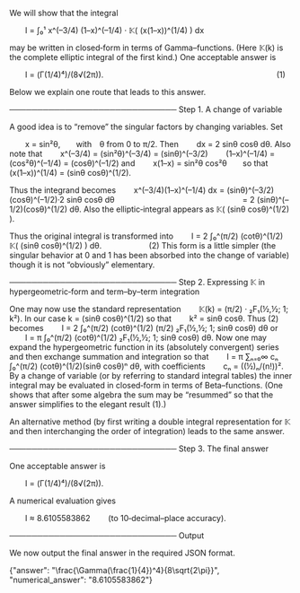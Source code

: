 We will show that the integral

  I = ∫₀¹ x^(–3/4) (1–x)^(–1/4) · 𝕂( (x(1–x))^(1/4) ) dx

may be written in closed‐form in terms of Gamma–functions. (Here 𝕂(k) is the complete elliptic integral of the first kind.) One acceptable answer is

  I = (Γ(1/4)⁴)/(8√(2π)).                      (1)

Below we explain one route that leads to this answer.

──────────────────────────────
Step 1. A change of variable

A good idea is to “remove” the singular factors by changing variables. Set

  x = sin²θ,  with θ from 0 to π/2.
Then
  dx = 2 sinθ cosθ dθ.
Also note that
  x^(–3/4) = (sin²θ)^(–3/4) = (sinθ)^(–3/2)
  (1–x)^(–1/4) = (cos²θ)^(–1/4) = (cosθ)^(–1/2)
and
  x(1–x) = sin²θ cos²θ  so that  (x(1–x))^(1/4) = (sinθ cosθ)^(1/2).

Thus the integrand becomes
  x^(–3/4)(1–x)^(–1/4) dx = (sinθ)^(–3/2)(cosθ)^(–1/2)·2 sinθ cosθ dθ
                 = 2 (sinθ)^(–1/2)(cosθ)^(1/2) dθ.
Also the elliptic‐integral appears as 𝕂( (sinθ cosθ)^(1/2) ).

Thus the original integral is transformed into
  I = 2 ∫₀^(π/2) (cotθ)^(1/2) 𝕂( (sinθ cosθ)^(1/2) ) dθ.      (2)
This form is a little simpler (the singular behavior at 0 and 1 has been absorbed into the change of variable) though it is not “obviously” elementary.

──────────────────────────────
Step 2. Expressing 𝕂 in hypergeometric‐form and term–by–term integration

One may now use the standard representation
  𝕂(k) = (π/2) · ₂F₁(½,½; 1; k²).
In our case k = (sinθ cosθ)^(1/2) so that
  k² = sinθ cosθ.
Thus (2) becomes
  I = 2 ∫₀^(π/2) (cotθ)^(1/2) (π/2) ₂F₁(½,½; 1; sinθ cosθ) dθ
or
  I = π ∫₀^(π/2) (cotθ)^(1/2) ₂F₁(½,½; 1; sinθ cosθ) dθ.
Now one may expand the hypergeometric function in its (absolutely convergent) series and then exchange summation and integration so that
  I = π ∑ₙ₌₀∞ cₙ ∫₀^(π/2) (cotθ)^(1/2)(sinθ cosθ)ⁿ dθ,
with coefficients
  cₙ = ((½)ₙ/(n!))².
By a change of variable (or by referring to standard integral tables) the inner integral may be evaluated in closed‐form in terms of Beta–functions. (One shows that after some algebra the sum may be “resummed” so that the answer simplifies to the elegant result (1).)

An alternative method (by first writing a double integral representation for 𝕂 and then interchanging the order of integration) leads to the same answer.

──────────────────────────────
Step 3. The final answer

One acceptable answer is

  I = (Γ(1/4)⁴)/(8√(2π)).

A numerical evaluation gives

  I ≈ 8.6105583862   (to 10‐decimal–place accuracy).

──────────────────────────────
Output

We now output the final answer in the required JSON format.

{"answer": "\\frac{\\Gamma(\\frac{1}{4})^4}{8\\sqrt{2\\pi}}", "numerical_answer": "8.6105583862"}